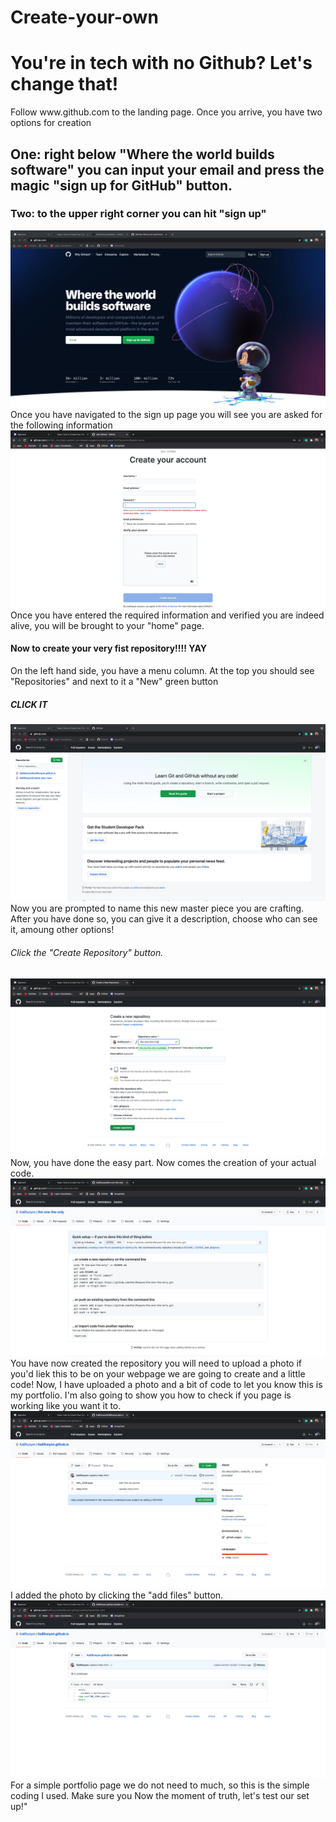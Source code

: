 # Create-your-own
<html>
<h1> You're in tech with no Github? Let's change that! </h1>
Follow www.github.com to the landing page. Once you arrive, you have two options for creation
<h2> One: right below "Where the world builds software" you can input your email and press the magic "sign up for GitHub" button. </h2>
<h3> Two: to the upper right corner you can hit "sign up"</h3>
<img src="Screen Shot 2021-04-08 at 8.56.22 PM (2).png" />
 Once you have navigated to the sign up page you will see you are asked for the following information
 <img src="Screen Shot 2021-04-08 at 9.53.30 PM (2).png" />
 Once you have entered the required information and verified you are indeed alive, you will be brought to your "home" page. 
 <h4> Now to create your very fist repository!!!! YAY </h4>
 On the left hand side, you have a menu column. At the top you should see "Repositories" and next to it a "New" green button
 <h5> CLICK IT </h5>
<img src="Screen Shot 2021-04-08 at 9.56.08 PM (2).png" />
 Now you are prompted to name this new master piece you are crafting. After you have done so, you can give it a description, choose who can see it, amoung other options!
 <h6> Click the "Create Repository" button. </h6>
 <img src="Screen Shot 2021-04-08 at 9.56.42 PM (2).png" />
 Now, you have done the easy part. Now comes the creation of your actual code. 
 <img src="Screen Shot 2021-04-08 at 9.56.51 PM (2).png" />
 <h7>You have now created the repository you will need to upload a photo if you'd liek this to be on your webpage we are going to create and a little code! </h7>
 Now, I have uploaded a photo and a bit of code to let you know this is my portfolio. I'm also going to show you how to check if you page is working like you want it to.
<img src="Screen Shot 2021-04-08 at 10.19.08 PM (2).png" />
 I added the photo by clicking the "add files" button.
 <img src="Screen Shot 2021-04-08 at 10.19.19 PM (2).png" />
 For a simple portfolio page we do not need to much, so this is the simple coding I used. 
Make sure you 
<h8> Now the moment of truth, let's test our set up!"
